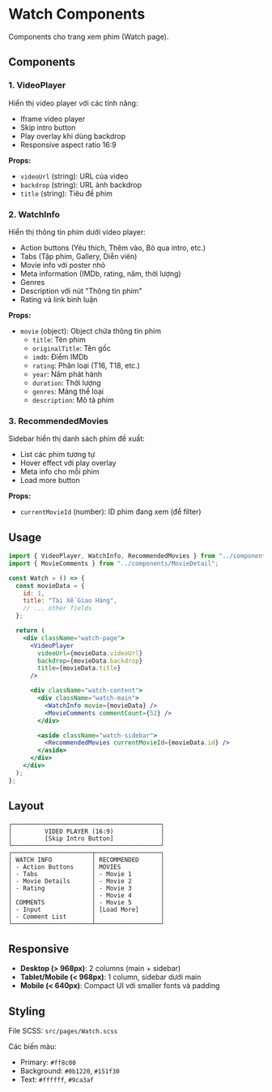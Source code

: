 # Watch Components

Components cho trang xem phim (Watch page).

## Components

### 1. VideoPlayer

Hiển thị video player với các tính năng:

- Iframe video player
- Skip intro button
- Play overlay khi dùng backdrop
- Responsive aspect ratio 16:9

**Props:**

- `videoUrl` (string): URL của video
- `backdrop` (string): URL ảnh backdrop
- `title` (string): Tiêu đề phim

### 2. WatchInfo

Hiển thị thông tin phim dưới video player:

- Action buttons (Yêu thích, Thêm vào, Bỏ qua intro, etc.)
- Tabs (Tập phim, Gallery, Diễn viên)
- Movie info với poster nhỏ
- Meta information (IMDb, rating, năm, thời lượng)
- Genres
- Description với nút "Thông tin phim"
- Rating và link bình luận

**Props:**

- `movie` (object): Object chứa thông tin phim
  - `title`: Tên phim
  - `originalTitle`: Tên gốc
  - `imdb`: Điểm IMDb
  - `rating`: Phân loại (T16, T18, etc.)
  - `year`: Năm phát hành
  - `duration`: Thời lượng
  - `genres`: Mảng thể loại
  - `description`: Mô tả phim

### 3. RecommendedMovies

Sidebar hiển thị danh sách phim đề xuất:

- List các phim tương tự
- Hover effect với play overlay
- Meta info cho mỗi phim
- Load more button

**Props:**

- `currentMovieId` (number): ID phim đang xem (để filter)

## Usage

```jsx
import { VideoPlayer, WatchInfo, RecommendedMovies } from "../components/Watch";
import { MovieComments } from "../components/MovieDetail";

const Watch = () => {
  const movieData = {
    id: 1,
    title: "Tài Xế Giao Hàng",
    // ... other fields
  };

  return (
    <div className="watch-page">
      <VideoPlayer
        videoUrl={movieData.videoUrl}
        backdrop={movieData.backdrop}
        title={movieData.title}
      />

      <div className="watch-content">
        <div className="watch-main">
          <WatchInfo movie={movieData} />
          <MovieComments commentCount={52} />
        </div>

        <aside className="watch-sidebar">
          <RecommendedMovies currentMovieId={movieData.id} />
        </aside>
      </div>
    </div>
  );
};
```

## Layout

```
┌─────────────────────────────────────────┐
│         VIDEO PLAYER (16:9)             │
│         [Skip Intro Button]             │
└─────────────────────────────────────────┘
┌──────────────────────┬──────────────────┐
│ WATCH INFO           │ RECOMMENDED      │
│ - Action Buttons     │ MOVIES           │
│ - Tabs               │ - Movie 1        │
│ - Movie Details      │ - Movie 2        │
│ - Rating             │ - Movie 3        │
│                      │ - Movie 4        │
│ COMMENTS             │ - Movie 5        │
│ - Input              │ [Load More]      │
│ - Comment List       │                  │
└──────────────────────┴──────────────────┘
```

## Responsive

- **Desktop (> 968px)**: 2 columns (main + sidebar)
- **Tablet/Mobile (< 968px)**: 1 column, sidebar dưới main
- **Mobile (< 640px)**: Compact UI với smaller fonts và padding

## Styling

File SCSS: `src/pages/Watch.scss`

Các biến màu:

- Primary: `#ff8c00`
- Background: `#0b1220`, `#151f30`
- Text: `#ffffff`, `#9ca3af`
